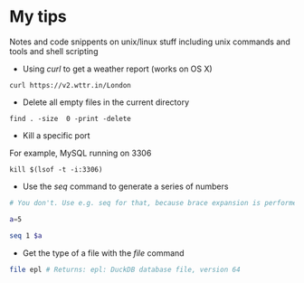 # My tips

Notes and code snippents on unix/linux stuff including unix commands and tools and shell scripting

* Using _curl_ to get a weather report (works on OS X)

```{console}
curl https://v2.wttr.in/London
```

* Delete all empty files in the current directory

```{console}
find . -size  0 -print -delete
```

* Kill a specific port

For example, MySQL running on 3306

```{console}
kill $(lsof -t -i:3306)
```

- Use the _seq_ command to generate a series of numbers

```sh
# You don't. Use e.g. seq for that, because brace expansion is performed before any other expansions and eval is evil :-)

a=5

seq 1 $a
```
- Get the type of a file with the _file_ command

```sh
file epl # Returns: epl: DuckDB database file, version 64
```


